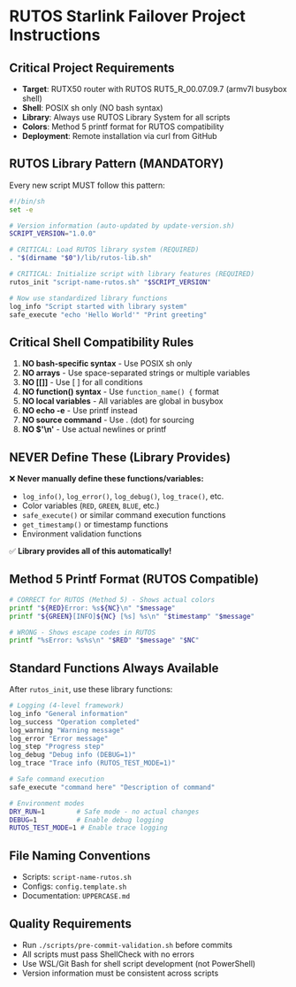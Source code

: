 # RUTOS Starlink Failover Project Instructions

## Critical Project Requirements

- **Target**: RUTX50 router with RUTOS RUT5_R_00.07.09.7 (armv7l busybox shell)
- **Shell**: POSIX sh only (NO bash syntax)
- **Library**: Always use RUTOS Library System for all scripts
- **Colors**: Method 5 printf format for RUTOS compatibility
- **Deployment**: Remote installation via curl from GitHub

## RUTOS Library Pattern (MANDATORY)

Every new script MUST follow this pattern:

```bash
#!/bin/sh
set -e

# Version information (auto-updated by update-version.sh)
SCRIPT_VERSION="1.0.0"

# CRITICAL: Load RUTOS library system (REQUIRED)
. "$(dirname "$0")/lib/rutos-lib.sh"

# CRITICAL: Initialize script with library features (REQUIRED)
rutos_init "script-name-rutos.sh" "$SCRIPT_VERSION"

# Now use standardized library functions
log_info "Script started with library system"
safe_execute "echo 'Hello World'" "Print greeting"
```

## Critical Shell Compatibility Rules

1. **NO bash-specific syntax** - Use POSIX sh only
2. **NO arrays** - Use space-separated strings or multiple variables
3. **NO [[]]** - Use [ ] for all conditions
4. **NO function() syntax** - Use `function_name() {` format
5. **NO local variables** - All variables are global in busybox
6. **NO echo -e** - Use printf instead
7. **NO source command** - Use . (dot) for sourcing
8. **NO $'\n'** - Use actual newlines or printf

## NEVER Define These (Library Provides)

❌ **Never manually define these functions/variables:**
- `log_info()`, `log_error()`, `log_debug()`, `log_trace()`, etc.
- Color variables (`RED`, `GREEN`, `BLUE`, etc.)
- `safe_execute()` or similar command execution functions
- `get_timestamp()` or timestamp functions
- Environment validation functions

✅ **Library provides all of this automatically!**

## Method 5 Printf Format (RUTOS Compatible)

```bash
# CORRECT for RUTOS (Method 5) - Shows actual colors
printf "${RED}Error: %s${NC}\n" "$message"
printf "${GREEN}[INFO]${NC} [%s] %s\n" "$timestamp" "$message"

# WRONG - Shows escape codes in RUTOS
printf "%sError: %s%s\n" "$RED" "$message" "$NC"
```

## Standard Functions Always Available

After `rutos_init`, use these library functions:

```bash
# Logging (4-level framework)
log_info "General information"
log_success "Operation completed"
log_warning "Warning message"
log_error "Error message"
log_step "Progress step"
log_debug "Debug info (DEBUG=1)"
log_trace "Trace info (RUTOS_TEST_MODE=1)"

# Safe command execution
safe_execute "command here" "Description of command"

# Environment modes
DRY_RUN=1        # Safe mode - no actual changes
DEBUG=1          # Enable debug logging
RUTOS_TEST_MODE=1 # Enable trace logging
```

## File Naming Conventions

- Scripts: `script-name-rutos.sh`
- Configs: `config.template.sh`
- Documentation: `UPPERCASE.md`

## Quality Requirements

- Run `./scripts/pre-commit-validation.sh` before commits
- All scripts must pass ShellCheck with no errors
- Use WSL/Git Bash for shell script development (not PowerShell)
- Version information must be consistent across scripts
